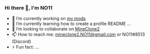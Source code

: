 ### Hi there 👋, I'm NO11

- 🔭 I’m currently working on [my mods](https://content.minetest.net/users/NO11/)
- 🌱 I’m currently learning how to create a profile README ...
- 👯 I’m looking to collaborate on [MineClone2](https://git.minetest.land/MineClone2/MineClone2)
- 📫 How to reach me: mineclone2.NO11@gmail.com or NO11#8513 (Discord)
- ⚡ Fun fact: ...
